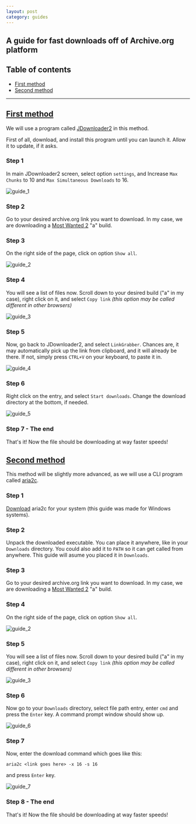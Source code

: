 ```yaml
---
layout: post
category: guides
---
```

## A guide for fast downloads off of Archive.org platform
## Table of contents
- [First method](#first-method)
- [Second method](#second-method)

---

## [First method](first-method)

We will use a program called [JDownloader2](https://jdownloader.org/jdownloader2) in this method.

First of all, download, and install this program until you can launch it. Allow it to update, if it asks. 

### Step 1

In main JDownloader2 screen, select option ``settings``, and Increase ``Max Chunks`` to 10 and ``Max Simultaneous Downloads`` to 16.

![guide_1](https://github.com/dzastsed/dzastsed.github.io/blob/main/_pictures/dl_guide/guide_1.png?raw=true)

### Step 2

Go to your desired archive.org link you want to download. In my case, we are downloading a [Most Wanted 2](https://archive.org/details/need-for-speed-most-wanted-2-ps3-prototype-collection) "a" build.

### Step 3

On the right side of the page, click on option ``Show all``. 

![guide_2](https://github.com/dzastsed/dzastsed.github.io/blob/main/_pictures/dl_guide/guide_2.png?raw=true)

### Step 4

You will see a list of files now. Scroll down to your desired build ("a" in my case), right click on it, and select ``Copy link`` *(this option may be called different in other browsers)*

![guide_3](https://github.com/dzastsed/dzastsed.github.io/blob/main/_pictures/dl_guide/guide_3.png?raw=true)

### Step 5

Now, go back to JDownloader2, and select ``LinkGrabber``. Chances are, it may automatically pick up the link from clipboard, and it will already be there. If not, simply press ``CTRL+V`` on your keyboard, to paste it in.

![guide_4](https://github.com/dzastsed/dzastsed.github.io/blob/main/_pictures/dl_guide/guide_4.png?raw=true)

### Step 6

Right click on the entry, and select ``Start downloads``. Change the download directory at the bottom, if needed.

![guide_5](https://github.com/dzastsed/dzastsed.github.io/blob/main/_pictures/dl_guide/guide_5.png?raw=true)

### Step 7 - The end

That's it! Now the file should be downloading at way faster speeds!

## [Second method](second-method)

This method will be slightly more advanced, as we will use a CLI program called [aria2c](https://github.com/aria2/aria2/releases/tag/release-1.37.0).

### Step 1

[Download](https://github.com/aria2/aria2/releases/tag/release-1.37.0) aria2c for your system (this guide was made for Windows systems).

### Step 2

Unpack the downloaded executable. You can place it anywhere, like in your ``Downloads`` directory. You could also add it to ``PATH`` so it can get called from anywhere. This guide will asume you placed it in ``Downloads``.

### Step 3

Go to your desired archive.org link you want to download. In my case, we are downloading a [Most Wanted 2](https://archive.org/details/need-for-speed-most-wanted-2-ps3-prototype-collection) "a" build.

### Step 4

On the right side of the page, click on option ``Show all``. 

![guide_2](https://github.com/dzastsed/dzastsed.github.io/blob/main/_pictures/dl_guide/guide_2.png?raw=true)

### Step 5

You will see a list of files now. Scroll down to your desired build ("a" in my case), right click on it, and select ``Copy link`` *(this option may be called different in other browsers)*

![guide_3](https://github.com/dzastsed/dzastsed.github.io/blob/main/_pictures/dl_guide/guide_3.png?raw=true)

### Step 6

Now go to your ``Downloads`` directory, select file path entry, enter ``cmd`` and press the ``Enter`` key. A command prompt window should show up.

![guide_6](https://github.com/dzastsed/dzastsed.github.io/blob/main/_pictures/dl_guide/guide_6.png?raw=true)

### Step 7

Now, enter the download command which goes like this:

```
aria2c <link goes here> -x 16 -s 16
```

and press ``Enter`` key.

![guide_7](https://github.com/dzastsed/dzastsed.github.io/blob/main/_pictures/dl_guide/guide_7.png?raw=true)

### Step 8 - The end

That's it! Now the file should be downloading at way faster speeds!
